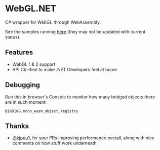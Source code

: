 # WebGL.NET

C# wrapper for WebGL through WebAssembly.

See the samples running [here](https://webglnet.surge.sh) (they may not be updated with current status).

## Features

- WebGL 1 & 2 support
- API C#-ified to make .NET Developers feel at home

## Debugging

Run this in browser's Console to monitor how many bridged objects there are in such moment:

```
BINDING.mono_wasm_object_registry
```

## Thanks

- [@kjpou1](https://github.com/kjpou1), for your PRs improving performance overall, along with nice comments on how stuff work underneath
